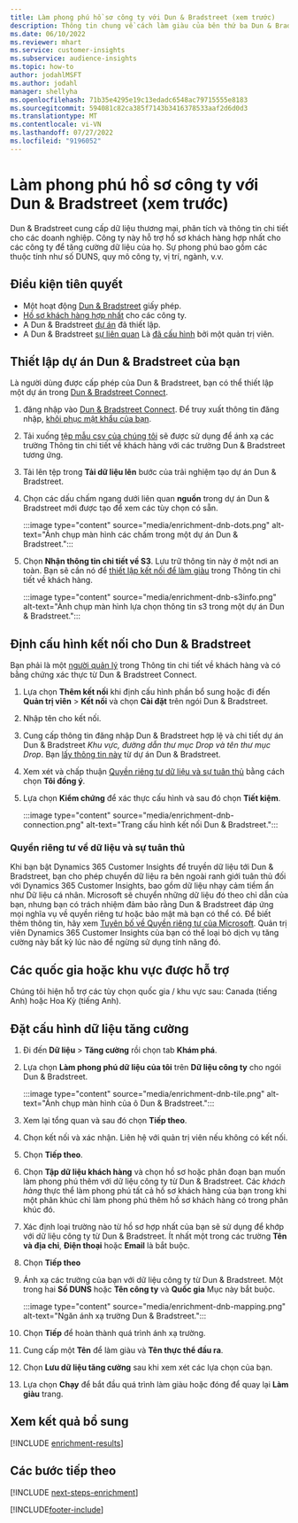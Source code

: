 ```yaml
---
title: Làm phong phú hồ sơ công ty với Dun & Bradstreet (xem trước)
description: Thông tin chung về cách làm giàu của bên thứ ba Dun & Bradstreet.
ms.date: 06/10/2022
ms.reviewer: mhart
ms.service: customer-insights
ms.subservice: audience-insights
ms.topic: how-to
author: jodahlMSFT
ms.author: jodahl
manager: shellyha
ms.openlocfilehash: 71b35e4295e19c13edadc6548ac79715555e8183
ms.sourcegitcommit: 594081c82ca385f7143b3416378533aaf2d6d0d3
ms.translationtype: MT
ms.contentlocale: vi-VN
ms.lasthandoff: 07/27/2022
ms.locfileid: "9196052"
---
```

# <a name="enrich-company-profiles-with-dun--bradstreet-preview"></a>Làm phong phú hồ sơ công ty với Dun & Bradstreet (xem trước)

Dun & Bradstreet cung cấp dữ liệu thương mại, phân tích và thông tin chi tiết cho các doanh nghiệp. Công ty này hỗ trợ hồ sơ khách hàng hợp nhất cho các công ty để tăng cường dữ liệu của họ. Sự phong phú bao gồm các thuộc tính như số DUNS, quy mô công ty, vị trí, ngành, v.v.

## <a name="prerequisites"></a>Điều kiện tiên quyết

- Một hoạt động [Dun & Bradstreet](https://www.dnb.com/marketing/media/give-your-data-a-boost.html?source=microsoft_audience_insights) giấy phép.
- [Hồ sơ khách hàng hợp nhất](customer-profiles.md) cho các công ty.
- A Dun & Bradstreet [dự án](#set-up-your-dun--bradstreet-project) đã thiết lập.
- A Dun & Bradstreet [sự liên quan](connections.md) Là [đã cấu hình](#configure-a-connection-for-dun--bradstreet) bởi một quản trị viên.

## <a name="set-up-your-dun--bradstreet-project"></a>Thiết lập dự án Dun & Bradstreet của bạn

Là người dùng được cấp phép của Dun & Bradstreet, bạn có thể thiết lập một dự án trong [Dun & Bradstreet Connect](https://connect.dnb.com?lead_source=microsoft_audienceinsights).

1. đăng nhập vào [Dun & Bradstreet Connect](https://connect.dnb.com?lead_source=microsoft_audienceinsights). Để truy xuất thông tin đăng nhập, [khôi phục mật khẩu của bạn](https://sso.dnb.com/signin/forgot-password?lead_source=microsoft_audienceinsights).

1. Tải xuống [tệp mẫu csv của chúng tôi](https://c360devenrichment.blob.core.windows.net/mapping/DnBCIdatamapping.csv) sẽ được sử dụng để ánh xạ các trường Thông tin chi tiết về khách hàng với các trường Dun & Bradstreet tương ứng.

1. Tải lên tệp trong **Tải dữ liệu lên** bước của trải nghiệm tạo dự án Dun & Bradstreet.

1. Chọn các dấu chấm ngang dưới liên quan **nguồn** trong dự án Dun & Bradstreet mới được tạo để xem các tùy chọn có sẵn.

   :::image type="content" source="media/enrichment-dnb-dots.png" alt-text="Ảnh chụp màn hình các chấm trong một dự án Dun & Bradstreet.":::

1. Chọn **Nhận thông tin chi tiết về S3**. Lưu trữ thông tin này ở một nơi an toàn. Bạn sẽ cần nó để [thiết lập kết nối để làm giàu](#configure-a-connection-for-dun--bradstreet) trong Thông tin chi tiết về khách hàng.

   :::image type="content" source="media/enrichment-dnb-s3info.png" alt-text="Ảnh chụp màn hình lựa chọn thông tin s3 trong một dự án Dun & Bradstreet.":::

## <a name="configure-a-connection-for-dun--bradstreet"></a>Định cấu hình kết nối cho Dun & Bradstreet

Bạn phải là một [người quản lý](permissions.md#admin) trong Thông tin chi tiết về khách hàng và có bằng chứng xác thực từ Dun & Bradstreet Connect.

1. Lựa chọn **Thêm kết nối** khi định cấu hình phần bổ sung hoặc đi đến **Quản trị viên** > **Kết nối** và chọn **Cài đặt** trên ngói Dun & Bradstreet.

1. Nhập tên cho kết nối.

1. Cung cấp thông tin đăng nhập Dun & Bradstreet hợp lệ và chi tiết dự án Dun & Bradstreet *Khu vực, đường dẫn thư mục Drop và tên thư mục Drop*. Bạn [lấy thông tin này](#set-up-your-dun--bradstreet-project) từ dự án Dun & Bradstreet.

1. Xem xét và chấp thuận [Quyền riêng tư dữ liệu và sự tuân thủ](#data-privacy-and-compliance) bằng cách chọn **Tôi đồng ý**.

1. Lựa chọn **Kiểm chứng** để xác thực cấu hình và sau đó chọn **Tiết kiệm**.

   :::image type="content" source="media/enrichment-dnb-connection.png" alt-text="Trang cấu hình kết nối Dun & Bradstreet.":::

### <a name="data-privacy-and-compliance"></a>Quyền riêng tư về dữ liệu và sự tuân thủ

Khi bạn bật Dynamics 365 Customer Insights để truyền dữ liệu tới Dun & Bradstreet, bạn cho phép chuyển dữ liệu ra bên ngoài ranh giới tuân thủ đối với Dynamics 365 Customer Insights, bao gồm dữ liệu nhạy cảm tiềm ẩn như Dữ liệu cá nhân. Microsoft sẽ chuyển những dữ liệu đó theo chỉ dẫn của bạn, nhưng bạn có trách nhiệm đảm bảo rằng Dun & Bradstreet đáp ứng mọi nghĩa vụ về quyền riêng tư hoặc bảo mật mà bạn có thể có. Để biết thêm thông tin, hãy xem [Tuyên bố về Quyền riêng tư của Microsoft](https://go.microsoft.com/fwlink/?linkid=396732).
Quản trị viên Dynamics 365 Customer Insights của bạn có thể loại bỏ dịch vụ tăng cường này bất kỳ lúc nào để ngừng sử dụng tính năng đó.

## <a name="supported-countries-or-regions"></a>Các quốc gia hoặc khu vực được hỗ trợ

Chúng tôi hiện hỗ trợ các tùy chọn quốc gia / khu vực sau: Canada (tiếng Anh) hoặc Hoa Kỳ (tiếng Anh).

## <a name="configure-the-enrichment"></a>Đặt cấu hình dữ liệu tăng cường

1. Đi đến **Dữ liệu** > **Tăng cường** rồi chọn tab **Khám phá**.

1. Lựa chọn **Làm phong phú dữ liệu của tôi** trên **Dữ liệu công ty** cho ngói Dun & Bradstreet.

   :::image type="content" source="media/enrichment-dnb-tile.png" alt-text="Ảnh chụp màn hình của ô Dun & Bradstreet.":::

1. Xem lại tổng quan và sau đó chọn **Tiếp theo**.

1. Chọn kết nối và xác nhận. Liên hệ với quản trị viên nếu không có kết nối.

1. Chọn **Tiếp theo**.

1. Chọn **Tập dữ liệu khách hàng** và chọn hồ sơ hoặc phân đoạn bạn muốn làm phong phú thêm với dữ liệu công ty từ Dun & Bradstreet. Các *khách hàng* thực thể làm phong phú tất cả hồ sơ khách hàng của bạn trong khi một phân khúc chỉ làm phong phú thêm hồ sơ khách hàng có trong phân khúc đó.

1. Xác định loại trường nào từ hồ sơ hợp nhất của bạn sẽ sử dụng để khớp với dữ liệu công ty từ Dun & Bradstreet. Ít nhất một trong các trường **Tên và địa chỉ**, **Điện thoại** hoặc **Email** là bắt buộc.

1. Chọn **Tiếp theo**

1. Ánh xạ các trường của bạn với dữ liệu công ty từ Dun & Bradstreet. Một trong hai **Số DUNS** hoặc **Tên công ty** và **Quốc gia** Mục này bắt buộc.

      :::image type="content" source="media/enrichment-dnb-mapping.png" alt-text="Ngăn ánh xạ trường Dun & Bradstreet.":::

1. Chọn **Tiếp** để hoàn thành quá trình ánh xạ trường.

1. Cung cấp một **Tên** để làm giàu và **Tên thực thể đầu ra**.

1. Chọn **Lưu dữ liệu tăng cường** sau khi xem xét các lựa chọn của bạn.

1. Lựa chọn **Chạy** để bắt đầu quá trình làm giàu hoặc đóng để quay lại **Làm giàu** trang.

## <a name="view-enrichment-results"></a>Xem kết quả bổ sung

[!INCLUDE [enrichment-results](includes/enrichment-results.md)]

## <a name="next-steps"></a>Các bước tiếp theo

[!INCLUDE [next-steps-enrichment](includes/next-steps-enrichment.md)]

[!INCLUDE[footer-include](includes/footer-banner.md)]
